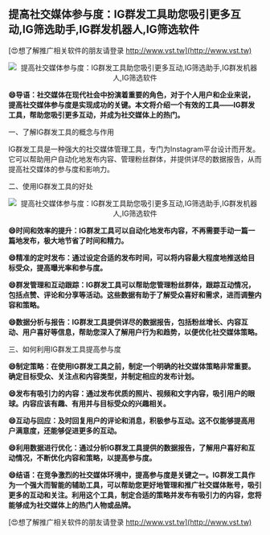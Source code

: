 ## **提高社交媒体参与度：IG群发工具助您吸引更多互动,IG筛选助手,IG群发机器人,IG筛选软件**

[😍想了解推广相关软件的朋友请登录 http://www.vst.tw](http://www.vst.tw)

 <center><img src="https://vst.tw/MP4/tuiguang/png/8.png" alt="提高社交媒体参与度：IG群发工具助您吸引更多互动,IG筛选助手,IG群发机器人,IG筛选软件"></center>

**😄导语：社交媒体在现代社会中扮演着重要的角色，对于个人用户和企业来说，提高社交媒体参与度是实现成功的关键。本文将介绍一个有效的工具——IG群发工具，帮助您吸引更多互动，并成为社交媒体上的热门。**

一、了解IG群发工具的概念与作用

IG群发工具是一种强大的社交媒体管理工具，专门为Instagram平台设计而开发。它可以帮助用户自动化地发布内容、管理粉丝群体，并提供详尽的数据报告，从而提高社交媒体的参与度和影响力。

二、使用IG群发工具的好处

 <center><img src="https://vst.tw/MP4/tuiguang/png/4.png" alt="提高社交媒体参与度：IG群发工具助您吸引更多互动,IG筛选助手,IG群发机器人,IG筛选软件"></center>

**😄时间和效率的提升：IG群发工具可以自动化地发布内容，不再需要手动一篇一篇地发布，极大地节省了时间和精力。**

**😄精准的定时发布：通过设定合适的发布时间，可以将内容最大程度地推送给目标受众，提高曝光率和参与度。**

**😄群发管理和互动跟踪：IG群发工具可以帮助您管理粉丝群体，跟踪互动情况，包括点赞、评论和分享等活动。这些数据有助于了解受众喜好和需求，进而调整内容和策略。**

**😄数据分析与报告：IG群发工具提供详尽的数据报告，包括粉丝增长、内容互动、用户喜好等信息，帮助您深入了解用户行为和趋势，以便优化社交媒体策略。**

三、如何利用IG群发工具提高参与度

**😄制定策略：在使用IG群发工具之前，制定一个明确的社交媒体策略非常重要。确定目标受众、关注点和内容类型，并制定相应的发布计划。**

**😄发布有吸引力的内容：通过发布优质的照片、视频和文字内容，吸引用户的眼球。内容应该有趣、有用并与目标受众的兴趣相关。**

**😄互动与回应：及时回复用户的评论和消息，积极参与互动。这不仅能够提高用户满意度，还能够促进更多的互动。**

**😄利用数据进行优化：通过分析IG群发工具提供的数据报告，了解用户喜好和互动情况，不断优化内容和策略，以提高参与度。**

**😄结语：在竞争激烈的社交媒体环境中，提高参与度是关键之一。IG群发工具作为一个强大而智能的辅助工具，可以帮助您更好地管理和推广社交媒体账号，吸引更多的互动和关注。利用这个工具，制定合适的策略并发布有吸引力的内容，您将能够成为社交媒体上的热门人物或品牌。**

[😍想了解推广相关软件的朋友请登录 http://www.vst.tw](http://www.vst.tw)



